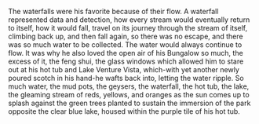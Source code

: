The waterfalls were his favorite because of their flow. A waterfall represented data and detection, how every stream would eventually return to itself, how it would fall, travel on its journey through the stream of itself, climbing back up, and then fall again, so there was no escape, and there was so much water to be collected. The water would always continue to flow. It was why he also loved the open air of his Bungalow so much, the excess of it, the feng shui, the glass windows which allowed him to stare out at his hot tub and Lake Venture Vista, which-with yet another newly poured scotch in his hand-he wafts back into, letting the water ripple. So much water, the mud pots, the geysers, the waterfall, the hot tub, the lake, the gleaming stream of reds, yellows, and oranges as the sun comes up to splash against the green trees planted to sustain the immersion of the park opposite the clear blue lake, housed within the purple tile of his hot tub.